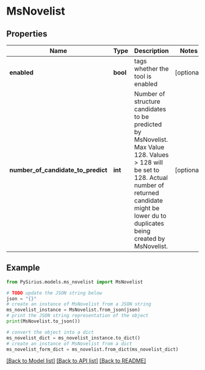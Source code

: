 # MsNovelist


## Properties

Name | Type | Description | Notes
------------ | ------------- | ------------- | -------------
**enabled** | **bool** | tags whether the tool is enabled | [optional] 
**number_of_candidate_to_predict** | **int** | Number of structure candidates to be predicted by MsNovelist.  Max Value 128. Values &gt; 128 will be set to 128.  Actual number of returned candidate might be lower du to duplicates being created by MsNovelist. | [optional] 

## Example

```python
from PySirius.models.ms_novelist import MsNovelist

# TODO update the JSON string below
json = "{}"
# create an instance of MsNovelist from a JSON string
ms_novelist_instance = MsNovelist.from_json(json)
# print the JSON string representation of the object
print(MsNovelist.to_json())

# convert the object into a dict
ms_novelist_dict = ms_novelist_instance.to_dict()
# create an instance of MsNovelist from a dict
ms_novelist_form_dict = ms_novelist.from_dict(ms_novelist_dict)
```
[[Back to Model list]](../README.md#documentation-for-models) [[Back to API list]](../README.md#documentation-for-api-endpoints) [[Back to README]](../README.md)


